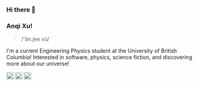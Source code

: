 ### Hi there 👋

<!--
**anqixxx/anqixxx** is a ✨ _special_ ✨ repository because its `README.md` (this file) appears on your GitHub profile.

Here are some ideas to get you started:

- 🔭 I’m currently working on ...
- 🌱 I’m currently learning ...
- 👯 I’m looking to collaborate on ...
- 🤔 I’m looking for help with ...
- 💬 Ask me about ...
- 📫 How to reach me: ...
- 😄 Pronouns: ...
- ⚡ Fun fact: ...
-->

### Anqi Xu!

> /'ăn.jee xú/

I'm a current Engineering Physics student at the University of British Columbia! Interested in software, physics, science fiction, and discovering more about our universe!

<a href="mailto:anqix2002@gmail.com">
  <img align="left" alt="anqi's email!" width="20px" src="https://simpleicons.vercel.app/gmail/495f7e" />
</a>
<a href="https://www.instagram.com/anqixu_/?hl=en">
  <img align="left" alt="anqi's instagram" width="20px" src="https://simpleicons.now.sh/instagram/495f7e" />
</a>
<a href="https://www.linkedin.com/in/anqixuu/">
  <img align="left" alt="anqi's linkedIn" width="20px" src="https://simpleicons.now.sh/linkedin/495f7e" />
</a>

